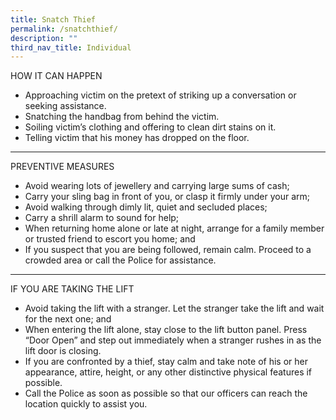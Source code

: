 ```yaml
---
title: Snatch Thief
permalink: /snatchthief/
description: ""
third_nav_title: Individual
---
```

HOW IT CAN HAPPEN

*   Approaching victim on the pretext of striking up a conversation or seeking assistance.
*   Snatching the handbag from behind the victim.
*   Soiling victim’s clothing and offering to clean dirt stains on it.
*   Telling victim that his money has dropped on the floor.

<hr>

PREVENTIVE MEASURES

* Avoid wearing lots of jewellery and carrying large sums of cash;
* Carry your sling bag in front of you, or clasp it firmly under your arm;
* Avoid walking through dimly lit, quiet and secluded places;
* Carry a shrill alarm to sound for help;
* When returning home alone or late at night, arrange for a family member or trusted friend to escort you home; and
* If you suspect that you are being followed, remain calm. Proceed to a crowded area or call the Police for assistance.

<hr>

IF YOU ARE TAKING THE LIFT

* Avoid taking the lift with a stranger. Let the stranger take the lift and wait for the next one; and
* When entering the lift alone, stay close to the lift button panel. Press “Door Open” and step out immediately when a stranger rushes in as the lift door is closing.
* If you are confronted by a thief, stay calm and take note of his or her appearance, attire, height, or any other distinctive physical features if possible. 
* Call the Police as soon as possible so that our officers can reach the location quickly to assist you.